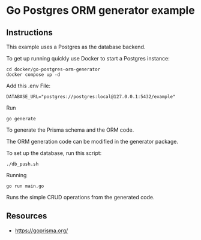 # Go Postgres ORM generator example

## Instructions

This example uses a Postgres as the database backend.

To get up running quickly use Docker to start a Postgres instance:

```
cd docker/go-postgres-orm-generator
docker compose up -d
```

Add this .env File:

```
DATABASE_URL="postgres://postgres:local@127.0.0.1:5432/example"
```

Run

```
go generate
```

To generate the Prisma schema and the ORM code.

The ORM generation code can be modified in the generator package.

To set up the database, run this script:

```
./db_push.sh
```

Running

```
go run main.go
```

Runs the simple CRUD operations from the generated code.

## Resources

* https://goprisma.org/
